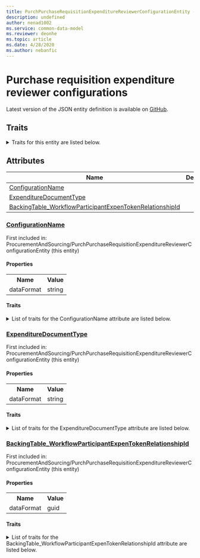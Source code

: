 ```yaml
---
title: PurchPurchaseRequisitionExpenditureReviewerConfigurationEntity - Common Data Model | Microsoft Docs
description: undefined
author: nenad1002
ms.service: common-data-model
ms.reviewer: deonhe
ms.topic: article
ms.date: 4/28/2020
ms.author: nebanfic
---
```


# Purchase requisition expenditure reviewer configurations

  
 Latest version of the JSON entity definition is available on <a href="https://github.com/Microsoft/CDM/tree/master/schemaDocuments/core/operationsCommon/Entities/SupplyChain/ProcurementAndSourcing/PurchPurchaseRequisitionExpenditureReviewerConfigurationEntity.cdm.json" target="_blank">GitHub</a>.  

## Traits

<details>
<summary>Traits for this entity are listed below.  
</summary>

**is.CDM.entityVersion**  
  <table><tr><th>Parameter</th><th>Value</th><th>Data type</th><th>Explanation</th></tr><tr><td>versionNumber</td><td>"1.0.0"</td><td>string</td><td>semantic version number of the entity</td></tr></table>

**is.application.releaseVersion**  
  <table><tr><th>Parameter</th><th>Value</th><th>Data type</th><th>Explanation</th></tr><tr><td>releaseVersion</td><td>"10.0.13.0"</td><td>string</td><td>semantic version number of the application introducing this entity</td></tr></table>

**is.localized.displayedAs**  
  Holds the list of language specific display text for an object.  <table><tr><th>Parameter</th><th>Value</th><th>Data type</th><th>Explanation</th></tr><tr><td>localizedDisplayText</td><td><table><tr><th>languageTag</th><th>displayText</th></tr><tr><td>en</td><td>Purchase requisition expenditure reviewer configurations</td></tr></table></td><td>entity</td><td>a reference to the constant entity holding the list of localized text</td></tr></table>

</details>

## Attributes

|Name|Description|First Included in Instance|
|---|---|---|
|[ConfigurationName](#ConfigurationName)||<a href="PurchPurchaseRequisitionExpenditureReviewerConfigurationEntity.md" target="_blank">ProcurementAndSourcing/PurchPurchaseRequisitionExpenditureReviewerConfigurationEntity</a>|
|[ExpenditureDocumentType](#ExpenditureDocumentType)||<a href="PurchPurchaseRequisitionExpenditureReviewerConfigurationEntity.md" target="_blank">ProcurementAndSourcing/PurchPurchaseRequisitionExpenditureReviewerConfigurationEntity</a>|
|[BackingTable_WorkflowParticipantExpenTokenRelationshipId](#BackingTable_WorkflowParticipantExpenTokenRelationshipId)||<a href="PurchPurchaseRequisitionExpenditureReviewerConfigurationEntity.md" target="_blank">ProcurementAndSourcing/PurchPurchaseRequisitionExpenditureReviewerConfigurationEntity</a>|

### <a href=#ConfigurationName name="ConfigurationName">ConfigurationName</a>

First included in: ProcurementAndSourcing/PurchPurchaseRequisitionExpenditureReviewerConfigurationEntity (this entity)  

#### Properties

<table><tr><th>Name</th><th>Value</th></tr><tr><td>dataFormat</td><td>string</td></tr></table>

#### Traits

<details>
<summary>List of traits for the ConfigurationName attribute are listed below.</summary>

**is.dataFormat.character**  
**is.dataFormat.big**  
**is.dataFormat.array**  
**is.dataFormat.character**  
**is.dataFormat.array**  
</details>

### <a href=#ExpenditureDocumentType name="ExpenditureDocumentType">ExpenditureDocumentType</a>

First included in: ProcurementAndSourcing/PurchPurchaseRequisitionExpenditureReviewerConfigurationEntity (this entity)  

#### Properties

<table><tr><th>Name</th><th>Value</th></tr><tr><td>dataFormat</td><td>string</td></tr></table>

#### Traits

<details>
<summary>List of traits for the ExpenditureDocumentType attribute are listed below.</summary>

**is.dataFormat.character**  
**is.dataFormat.big**  
**is.dataFormat.array**  
**is.dataFormat.character**  
**is.dataFormat.array**  
</details>

### <a href=#BackingTable_WorkflowParticipantExpenTokenRelationshipId name="BackingTable_WorkflowParticipantExpenTokenRelationshipId">BackingTable_WorkflowParticipantExpenTokenRelationshipId</a>

First included in: ProcurementAndSourcing/PurchPurchaseRequisitionExpenditureReviewerConfigurationEntity (this entity)  

#### Properties

<table><tr><th>Name</th><th>Value</th></tr><tr><td>dataFormat</td><td>guid</td></tr></table>

#### Traits

<details>
<summary>List of traits for the BackingTable_WorkflowParticipantExpenTokenRelationshipId attribute are listed below.</summary>

**is.dataFormat.character**  
**is.dataFormat.big**  
**is.dataFormat.array**  
**is.dataFormat.guid**  
**means.identity.entityId**  
**is.linkedEntity.identifier**  
Marks the attribute(s) that hold foreign key references to a linked (used as an attribute) entity. This attribute is added to the resolved entity to enumerate the referenced entities.  <table><tr><th>Parameter</th><th>Value</th><th>Data type</th><th>Explanation</th></tr><tr><td>entityReferences</td><td><table><tr><th>entityReference</th><th>attributeReference</th></tr><tr><td><a href="../../../Tables/SupplyChain/ProcurementAndSourcing/Reference/WorkflowParticipantExpenToken.md" target="_blank">/core/operationsCommon/Tables/SupplyChain/ProcurementAndSourcing/Reference/WorkflowParticipantExpenToken.cdm.json/WorkflowParticipantExpenToken</a></td><td><a href="../../../Tables/SupplyChain/ProcurementAndSourcing/Reference/WorkflowParticipantExpenToken.md#RecId" target="_blank">RecId</a></td></tr></table></td><td>entity</td><td>a reference to the constant entity holding the list of entity references</td></tr></table>

**is.dataFormat.guid**  
**is.dataFormat.character**  
**is.dataFormat.array**  
</details>
